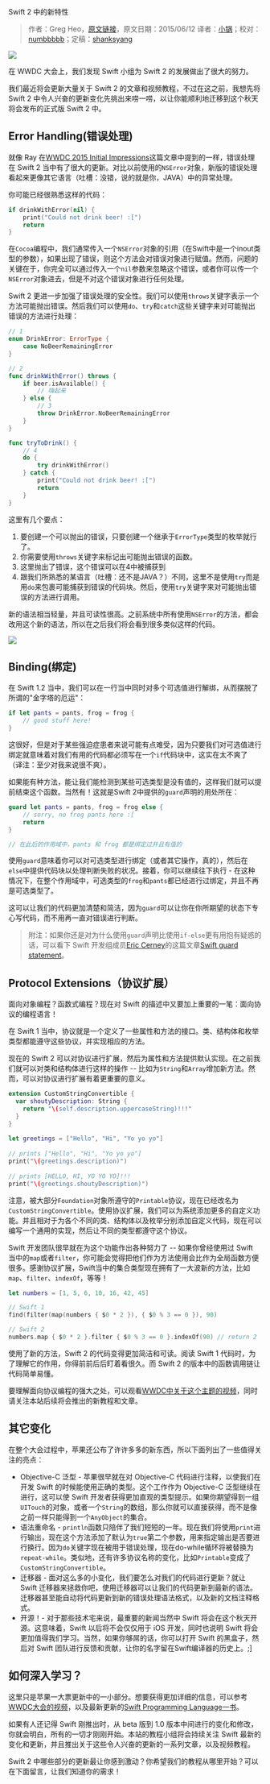 Swift 2 中的新特性

> 作者：Greg Heo，[原文链接](http://www.raywenderlich.com/108522/whats-new-in-swift-2)，原文日期：2015/06/12
> 译者：[小锅](http://www.swiftyper.com/)；校对：[numbbbbb](https://github.com/numbbbbb)；定稿：[shanksyang](undefined)
  








![][3]

在 WWDC 大会上，我们发现 Swift 小组为 Swift 2 的发展做出了很大的努力。

我们最近将会更新大量关于 Swift 2 的文章和视频教程，不过在这之前，我想先将 Swift 2 中令人兴奋的更新变化先挑出来唠一唠，以让你能顺利地迁移到这个秋天将会发布的正式版 Swift 2 中。



## Error Handling(错误处理)

就像 Ray 在[WWDC 2015 Initial Impressions][4]这篇文章中提到的一样，错误处理在 Swift 2 当中有了很大的更新。对比以前使用的`NSError`对象，新版的错误处理看起来更像其它语言（吐槽：没错，说的就是你，JAVA）中的异常处理。

你可能已经很熟悉这样的代码：

```swift
if drinkWithError(nil) {
    print("Could not drink beer! :[")
    return
}
```

在`Cocoa`编程中，我们通常传入一个`NSError`对象的引用（在Swift中是一个inout类型的参数），如果出现了错误，则这个方法会对错误对象进行赋值。然而，问题的关键在于，你完全可以通过传入一个`nil`参数来忽略这个错误，或者你可以传一个`NSError`对象进去，但是不对这个错误对象进行任何处理。

Swift 2 更进一步加强了错误处理的安全性。我们可以使用`throws`关键字表示一个方法可能抛出错误。然后我们可以使用`do`、`try`和`catch`这些关键字来对可能抛出错误的方法进行处理：

```swift
// 1
enum DrinkError: ErrorType {
    case NoBeerRemainingError
}

// 2
func drinkWithError() throws {
    if beer.isAvailable() {
        // 嗨起来
    } else {
        // 3
        throw DrinkError.NoBeerRemainingError
    }
}

func tryToDrink() {
    // 4
    do {
        try drinkWithError()
    } catch {
        print("Could not drink beer! :[")
        return
    }
}
```

这里有几个要点：
1. 要创建一个可以抛出的错误，只要创建一个继承于`ErrorType`类型的枚举就行了。
2. 你需要使用`throws`关键字来标记出可能抛出错误的函数。
3. 这里抛出了错误，这个错误可以在4中被捕获到
4. 跟我们所熟悉的某语言（吐槽：还不是JAVA？）不同，这里不是使用`try`而是用`do`来包裹可能捕获到错误的代码块。然后，使用`try`关键字来对可能抛出错误的方法进行调用。

新的语法相当轻量，并且可读性很高。之前系统中所有使用`NSError`的方法，都会改用这个新的语法，所以在之后我们将会看到很多类似这样的代码。

![][5]

## Binding(绑定)

在 Swift 1.2 当中，我们可以在一行当中同时对多个可选值进行解绑，从而摆脱了所谓的"金字塔的厄运"：

```swift
if let pants = pants, frog = frog {
    // good stuff here!
}
```

这很好，但是对于某些强迫症患者来说可能有点难受，因为只要我们对可选值进行绑定就意味着对我们有用的代码都必须写在一个`if`代码块中，这实在太不爽了（译注：至少对我来说很不爽）。

如果能有种方法，能让我们能检测到某些可选类型是没有值的，这样我们就可以提前结束这个函数。当然有！这就是Swift 2中提供的`guard`声明的用处所在：

```swift
guard let pants = pants, frog = frog else {
    // sorry, no frog pants here :[
    return
}

// 在此后的作用域中，pants 和 frog 都是绑定过并且有值的
```

使用`guard`意味着你可以对可选类型进行绑定（或者其它操作，真的），然后在`else`中提供代码块以处理判断失败的状况。接着，你可以继续往下执行 - 在这种情况下，在整个作用域中，可选类型的`frog`和`pants`都已经进行过绑定，并且不再是可选类型了。

这可以让我们的代码更加清楚和简洁，因为`guard`可以让你在你所期望的状态下专心写代码，而不用再一直对错误进行判断。

> 附注：如果你还是对为什么使用`guard`声明比使用`if-else`更有用抱有疑惑的话，可以看下 Swift 开发组成员[Eric Cerney][6]的这篇文章[Swift guard statement][7]。
    
## Protocol Extensions（协议扩展）

面向对象编程？函数式编程？现在对 Swift 的描述中又要加上重要的一笔：面向协议的编程语言！

在 Swift 1 当中，协议就是一个定义了一些属性和方法的接口。类、结构体和枚举类型都能遵守这些协议，并实现相应的方法。

现在的 Swift 2 可以对协议进行扩展，然后为属性和方法提供默认实现。在之前我们就可以对类和结构体进行这样的操作 -- 比如为`String`和`Array`增加新方法。然而，可以对协议进行扩展有着更重要的意义。

```swift
extension CustomStringConvertible {
  var shoutyDescription: String {
    return "\(self.description.uppercaseString)!!!"
  }
}
 
let greetings = ["Hello", "Hi", "Yo yo yo"]
 
// prints ["Hello", "Hi", "Yo yo yo"]
print("\(greetings.description)")
 
// prints [HELLO, HI, YO YO YO]!!!
print("\(greetings.shoutyDescription)")
```

注意，被大部分`Foundation`对象所遵守的`Printable`协议，现在已经改名为`CustomStringConvertible`。使用协议扩展，我们可以为系统添加更多的自定义功能。并且相对于为各个不同的类、结构体以及枚举分别添加自定义代码，现在可以编写一个通用的实现，然后让不同的类型都遵守这个协议。

Swift 开发团队很早就在为这个功能作出各种努力了 -- 如果你曾经使用过 Swift 当中的`map`或者`filter`，你可能会觉得把他们作为方法使用会比作为全局函数方便很多。感谢协议扩展，Swift当中的集合类型现在拥有了一大波新的方法，比如`map`、`filter`、`indexOf`，等等！

```swift
let numbers = [1, 5, 6, 10, 16, 42, 45]

// Swift 1
find(filter(map(numbers { $0 * 2 }), { $0 % 3 == 0 }), 90)

// Swift 2
numbers.map { $0 * 2 }.filter { $0 % 3 == 0 }.indexOf(90) // return 2
```

使用了新的方法，Swift 2 的代码变得更加简洁和可读。阅读 Swift 1 代码时，为了理解它的作用，你得前前后后盯着看很久。而 Swift 2 的版本中的函数调用链让代码简单易懂。

要理解面向协议编程的强大之处，可以观看[WWDC中关于这个主题的视频][8]，同时请关注本站后续将会推出的新教程和文章。

## 其它变化

在整个大会过程中，苹果还公布了许许多多的新东西，所以下面列出了一些值得关注的亮点：

* Objective-C 泛型 - 苹果很早就在对 Objective-C 代码进行注释，以使我们在开发 Swift 的时候能使用正确的类型。这个工作作为 Objective-C 泛型继续在进行，这可以使 Swift 开发者获得更加直观的类型提示。如果你期望得到一组`UITouch`的对象，或者一个`String`的数组，那么你就可以直接获得，而不是像之前一样只能得到一个`AnyObject`的集合。
* 语法重命名 - `println`函数只陪伴了我们短短的一年。现在我们将使用`print`进行输出，现在这个方法添加了默认为`true`第二个参数，用来指定输出是否要进行换行。因为`do`关键字现在被用于错误处理，现在do-while循环将被替换为`repeat-while`。类似地，还有许多协议名称的变化，比如`Printable`变成了`CustomStringConvertible`。
* 迁移器 - 面对这么多的小变化，我们要怎么对我们的代码进行更新？就让 Swift 迁移器来拯救你吧，使用迁移器可以让我们的代码更新到最新的语法。迁移器甚至能自动将代码更新到新的错误处理语法格式，以及新的文档注释格式。
* 开源！- 对于那些技术宅来说，最重要的新闻当然中 Swift 将会在这个秋天开源。这意味着，Swift 以后将不会仅仅用于 iOS 开发，同时也说明 Swift 将会更加值得我们学习。当然，如果你够屌的话，你可以打开 Swift 的黑盒子，然后对 Swift 团队进行反馈和贡献，让你的名字留在Swift编译器的历史上。;]

## 如何深入学习？

这里只是苹果一大票更新中的一小部分。想要获得更加详细的信息，可以参考[WWDC大会的视频][9]，以及最新更新的[Swift Programming Language一书][10]。

如果有人还记得 Swift 刚推出时，从 beta 版到 1.0 版本中间进行的变化和修改，你就会明白，所有的一切才刚刚开始。本站的教程小组将会持续关注 Swift 最新的变化和更新，并且推出关于这些令人兴奋的更新的一系列文章，以及视频教程。

Swift 2 中哪些部分的更新最让你感到激动？你希望我们的教程从哪里开始？可以在下面留言，让我们知道你的需求！
  
  [1]: http://www.raywenderlich.com
  [3]: http://www.swiftyper.com/usr/uploads/2015/06/1201447177.jpg
  [4]: http://www.raywenderlich.com/108379/wwdc-2015-initial-impressions
  [5]: http://www.swiftyper.com/usr/uploads/2015/06/3611083208.jpg
  [6]: http://www.raywenderlich.com/u/ecerney
  [7]: http://ericcerney.com/swift-guard-statement/
  [8]: https://developer.apple.com/videos/wwdc/2015/?id=408
  [9]: https://developer.apple.com/videos/wwdc/2015/
  [10]: https://itunes.apple.com/us/book/swift-programming-language/id1002622538?mt=11

